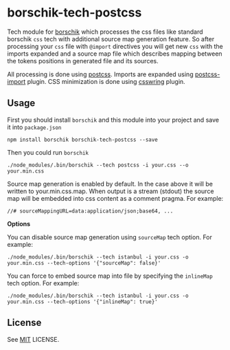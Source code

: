 borschik-tech-postcss
======================

Tech module for [borschik](http://github.com/bem/borschik) which processes the css files like
standard borschik `css` tech with additional source map generation feature. So after processing
your `css` file with `@import` directives you will get new `css` with the imports expanded and a
source map file which describes mapping between the tokens positions in generated file and its
sources.

All processing is done using [postcss](https://github.com/postcss/postcss). Imports are expanded
using [postcss-import](https://github.com/postcss/postcss-import) plugin. CSS minimization is done
using [csswring](https://github.com/hail2u/node-csswring) plugin.

Usage
-----

First you should install `borschik` and this module into your project and save it into `package.json`

    npm install borschik borschik-tech-postcss --save

Then you could run `borschik`

    ./node_modules/.bin/borschik --tech postcss -i your.css --o your.min.css
    
Source map generation is enabled by default. In the case above it will be written to your.min.css.map.
When output is a stream (stdout) the source map will be embedded into css content as a comment pragma.
For example:
```
//# sourceMappingURL=data:application/json;base64, ...
```
    
**Options**

You can disable source map generation using `sourceMap` tech option. For example:

```
./node_modules/.bin/borschik --tech istanbul -i your.css -o your.min.css --tech-options '{"sourceMap": false}'
```

You can force to embed source map into file by specifying the `inlineMap` tech option. For example:

```
./node_modules/.bin/borschik --tech istanbul -i your.css -o your.min.css --tech-options '{"inlineMap": true}'
```


License
-------

See [MIT](LICENSE) LICENSE.
